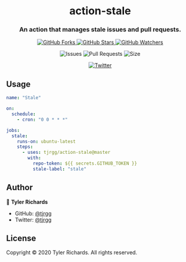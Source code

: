 <h1 align="center">
	action-stale
</h1>

<h3 align="center">
	An action that manages stale issues and pull requests.
</h3>

<p align="center">
	<a href="https://github.com/tjrgg/action-stale/fork">
		<img alt="GitHub Forks" src="https://img.shields.io/github/forks/tjrgg/action-stale?label=Fork&style=social" />
	</a>
	<a href="https://github.com/tjrgg/action-stale">
		<img alt="GitHub Stars" src="https://img.shields.io/github/stars/tjrgg/action-stale?label=Star&style=social" />
	</a>
	<a href="https://github.com/tjrgg/action-stale/subscription">
		<img alt="GitHub Watchers" src="https://img.shields.io/github/watchers/tjrgg/action-stale?label=Watch&style=social" />
	</a>
</p>

<p align="center">
	<img alt="Issues" src="https://img.shields.io/github/issues/tjrgg/action-stale?cacheSeconds=86400" />
	<img alt="Pull Requests" src="https://img.shields.io/github/issues-pr/tjrgg/action-stale?cacheSeconds=86400" />
	<img alt="Size" src="https://img.shields.io/github/repo-size/tjrgg/action-stale?cacheSeconds=86400&label=size" />
</p>

<p align="center">
	<a href="https://twitter.com/tjrgg">
		<img alt="Twitter" src="https://img.shields.io/twitter/follow/tjrgg?style=social" />
	</a>
</p>


## Usage

```yml
name: "Stale"

on:
  schedule:
    - cron: "0 0 * * *"

jobs:
  stale:
    runs-on: ubuntu-latest
    steps:
      - uses: tjrgg/action-stale@master
        with:
          repo-token: ${{ secrets.GITHUB_TOKEN }}
          stale-label: "stale"
```


## Author

👤 **Tyler Richards**

* GitHub: [@tjrgg](https://github.com/tjrgg)
* Twitter: [@tjrgg](https://twitter.com/tjrgg)


## License

Copyright © 2020 Tyler Richards. All rights reserved.
